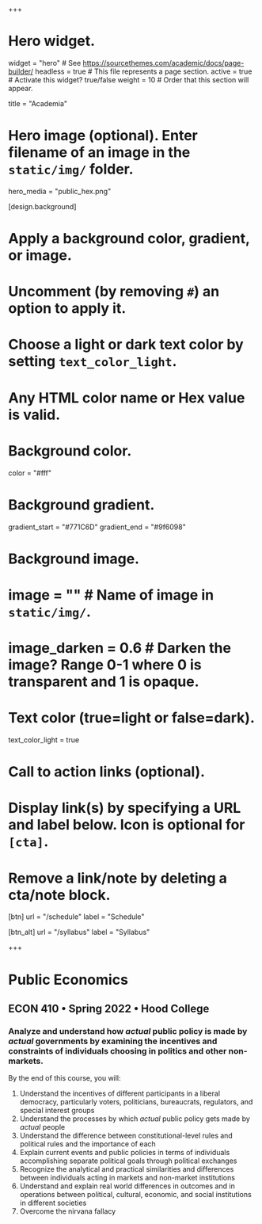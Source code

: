 +++
# Hero widget.
widget = "hero"  # See https://sourcethemes.com/academic/docs/page-builder/
headless = true  # This file represents a page section.
active = true  # Activate this widget? true/false
weight = 10  # Order that this section will appear.

title = "Academia"

# Hero image (optional). Enter filename of an image in the `static/img/` folder.
hero_media = "public_hex.png"

[design.background]
  # Apply a background color, gradient, or image.
  #   Uncomment (by removing `#`) an option to apply it.
  #   Choose a light or dark text color by setting `text_color_light`.
  #   Any HTML color name or Hex value is valid.

  # Background color.
  color = "#fff"
  
  # Background gradient.
   gradient_start = "#771C6D"
   gradient_end = "#9f6098"
  
  # Background image.
  # image = ""  # Name of image in `static/img/`.
  # image_darken = 0.6  # Darken the image? Range 0-1 where 0 is transparent and 1 is opaque.

  # Text color (true=light or false=dark).
  text_color_light = true

# Call to action links (optional).
#   Display link(s) by specifying a URL and label below. Icon is optional for `[cta]`.
#   Remove a link/note by deleting a cta/note block.
[btn]
  url = "/schedule"
  label = "Schedule"
  
[btn_alt]
  url = "/syllabus"
  label = "Syllabus"

+++

# Public Economics

## ECON 410 • Spring 2022 • Hood College

### Analyze and understand how *actual* public policy is made by *actual* governments by examining the incentives and constraints of individuals choosing in politics and other non-markets.

By the end of this course, you will:

1. Understand the incentives of different participants in a liberal democracy, particularly voters, politicians, bureaucrats, regulators, and special interest groups
2. Understand the processes by which *actual* public policy gets made by *actual* people
3. Understand the difference between constitutional-level rules and political rules and the importance of each
4. Explain current events and public policies in terms of individuals accomplishing separate political goals through political exchanges
5. Recognize the analytical and practical similarities and differences between individuals acting in markets and non-market institutions
6. Understand and explain real world differences in outcomes and in operations between political, cultural, economic, and social institutions in different societies
7. Overcome the nirvana fallacy